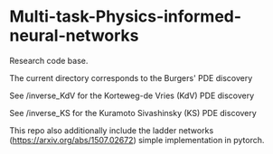 # Multi-task-Physics-informed-neural-networks

Research code base.

The current directory corresponds to the Burgers' PDE discovery

See /inverse_KdV for the Korteweg-de Vries (KdV) PDE discovery

See /inverse_KS for the Kuramoto Sivashinsky (KS) PDE discovery

This repo also additionally include the ladder networks (https://arxiv.org/abs/1507.02672) simple implementation in pytorch.
